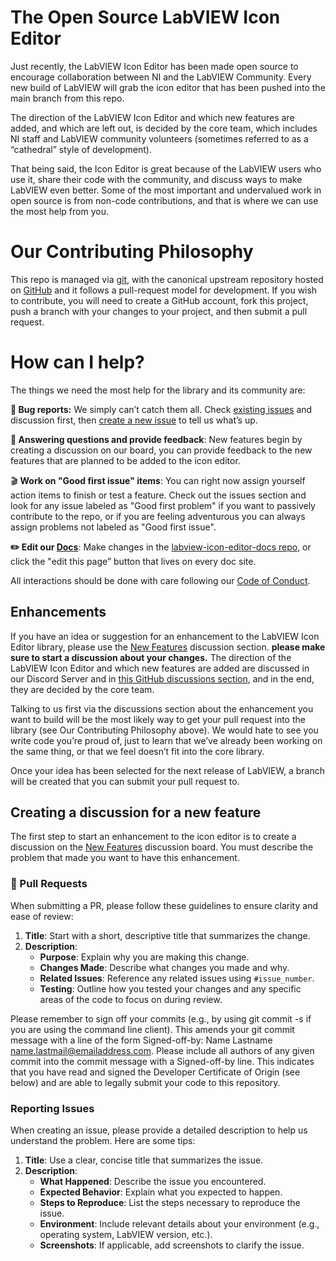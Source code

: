 # The Open Source LabVIEW Icon Editor

Just recently, the LabVIEW Icon Editor has been made open source to encourage collaboration between NI and the LabVIEW Community. Every new build of LabVIEW will grab the icon editor that has been pushed into the main branch from this repo.

The direction of the LabVIEW Icon Editor and which new features are added, and which are left out, is decided by the core team, which includes NI staff and LabVIEW community volunteers (sometimes referred to as a “cathedral” style of development).

That being said, the Icon Editor is great because of the LabVIEW users who use it, share their code with the community, and discuss ways to make LabVIEW even better. Some of the most important and undervalued work in open source is from non-code contributions, and that is where we can use the most help from you.

# Our Contributing Philosophy

This repo is managed via [git](https://git-scm.com), with the canonical upstream repository hosted on [GitHub](https://github.com/ni/labview-icon-editor) and it follows a pull-request model for development. If you wish to contribute, you will need to create a GitHub account, fork this project, push a branch with your changes to your project, and then submit a pull request.

# How can I help?

The things we need the most help for the library and its community are:

**🐛 Bug reports:** We simply can’t catch them all. Check [existing issues](https://github.com/ni/labview-icon-editor/issues/new/choose) and discussion first, then [create a new issue](https://github.com/ni/labview-icon-editor/issues/new/choose) to tell us what’s up.

**💬 Answering questions and provide feedback**: New features begin by creating a discussion on our board, you can provide feedback to the new features that are planned to be added to the icon editor.

🎬 **Work on "Good first issue" items**: You can right now assign yourself action items to finish or test a feature. Check out the issues section and look for any issue labeled as "Good first problem" if you want to passively contribute to the repo, or if you are feeling adventurous you can always assign problems not labeled as "Good first issue".

**✏️ Edit our [Docs](https://labview-icon-editor.dev/docs/introduction/)**: Make changes in the [labview-icon-editor-docs repo](https://github.com/ni/labview-icon-editor-docs), or click the "edit this page” button that lives on every doc site.

All interactions should be done with care following our [Code of Conduct](https://github.com/ni/labview-icon-editor/blob/main/CODE_OF_CONDUCT.md).

## Enhancements

If you have an idea or suggestion for an enhancement to the LabVIEW Icon Editor library, please use the [New Features](https://github.com/ni/labview-icon-editor/discussions/categories/new-features) discussion section. **please make sure to start a discussion about your changes.** The direction of the LabVIEW Icon Editor and which new features are added are discussed in our Discord Server and in [this GitHub discussions section](https://github.com/ni/labview-icon-editor/discussions/categories/new-features), and in the end, they are decided by the core team.

Talking to us first via the discussions section about the enhancement you want to build will be the most likely way to get your pull request into the library (see Our Contributing Philosophy above). We would hate to see you write code you’re proud of, just to learn that we’ve already been working on the same thing, or that we feel doesn’t fit into the core library.

Once your idea has been selected for the next release of LabVIEW, a branch will be created that you can submit your pull request to.

## Creating a discussion for a new feature

The first step to start an enhancement to the icon editor is to create a discussion on the [New Features](https://github.com/ni/labview-icon-editor/discussions/categories/new-features) discussion board. You must describe the problem that made you want to have this enhancement.

### 💫 Pull Requests

When submitting a PR, please follow these guidelines to ensure clarity and ease
of review:
 
1. **Title**: Start with a short, descriptive title that summarizes the change.
2. **Description**:
   - **Purpose**: Explain why you are making this change.
   - **Changes Made**: Describe what changes you made and why.
   - **Related Issues**: Reference any related issues using `#issue_number`.
   - **Testing**: Outline how you tested your changes and any specific areas of
     the code to focus on during review.
   
Please remember to sign off your commits (e.g., by using git commit -s if you
are using the command line client). This amends your git commit message with a
line of the form Signed-off-by: Name Lastname <name.lastmail@emailaddress.com>.
Please include all authors of any given commit into the commit message with a
Signed-off-by line. This indicates that you have read and signed the Developer
Certificate of Origin (see below) and are able to legally submit your code to
this repository.

### Reporting Issues
 
When creating an issue, please provide a detailed description to help us
understand the problem. Here are some tips:
 
1. **Title**: Use a clear, concise title that summarizes the issue.
2. **Description**:
   - **What Happened**: Describe the issue you encountered.
   - **Expected Behavior**: Explain what you expected to happen.
   - **Steps to Reproduce**: List the steps necessary to reproduce the issue.
   - **Environment**: Include relevant details about your environment (e.g.,
     operating system, LabVIEW version, etc.).
   - **Screenshots**: If applicable, add screenshots to clarify the issue.
